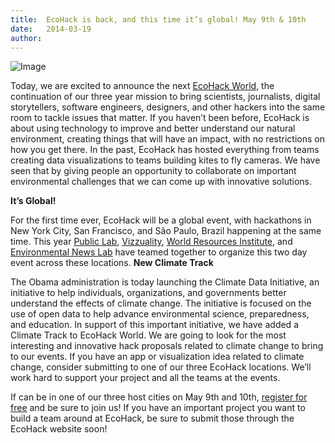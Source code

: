 ```yaml
---
title:	EcoHack is back, and this time it’s global! May 9th & 10th
date:	2014-03-19
author:	
---
```


![Image](http://i.imgur.com/wTuYZiT.jpg)

Today, we are excited to announce the next [EcoHack World](http://ecohack.org/), the continuation of our three year mission to bring scientists, journalists, digital storytellers, software engineers, designers, and other hackers into the same room to tackle issues that matter. If you haven’t been before, EcoHack is about using technology to improve and better understand our natural environment, creating things that will have an impact, with no restrictions on how you get there. In the past, EcoHack has hosted everything from teams creating data visualizations to teams building kites to fly cameras. We have seen that by giving people an opportunity to collaborate on important environmental challenges that we can come up with innovative solutions.

**It’s Global!**

For the first time ever, EcoHack will be a global event, with hackathons in New York City, San Francisco, and São Paulo, Brazil happening at the same time. <span id="docs-internal-guid-1f38c194-da83-4243-cced-39130a1e56f9">This year [Public Lab](http://publiclab.org/), [Vizzuality](http://www.vizzuality.com/), [World Resources Institute](http://datalab.wri.org/), and [Environmental News Lab](http://lab.oeco.org.br/) have teamed together to organize this two day event across these locations.</span>
<span
id="docs-internal-guid-1f38c194-da83-4243-cced-39130a1e56f9"></span>
**New Climate Track**

The Obama administration is today launching the Climate Data Initiative, an initiative to help individuals, organizations, and governments better understand the effects of climate change. The initiative is focused on the use of open data to help advance environmental science, preparedness, and education. In support of this important initiative, we have added a Climate Track to EcoHack World. We are going to look for the most interesting and innovative hack proposals related to climate change to bring to our events. If you have an app or visualization idea related to climate change, consider submitting to one of our three EcoHack locations. We’ll work hard to support your project and all the teams at the events.

If can be in one of our three host cities on May 9th and 10th, [register for free](http://ecohack.org/) and be sure to join us! If you have an important project you want to build a team around at EcoHack, be sure to submit those through the EcoHack website soon!
